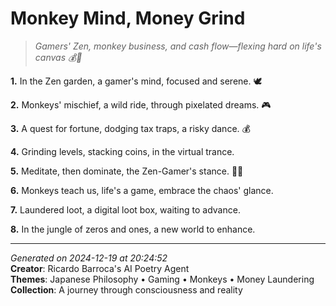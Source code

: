 # Monkey Mind, Money Grind

> *Gamers' Zen, monkey business, and cash flow—flexing hard on life's canvas 💰🐒*

**1.** In the Zen garden, a gamer's mind, focused and serene. 🕊️


**2.** Monkeys' mischief, a wild ride, through pixelated dreams. 🎮


**3.** A quest for fortune, dodging tax traps, a risky dance. 💰


**4.** Grinding levels, stacking coins, in the virtual trance.


**5.** Meditate, then dominate, the Zen-Gamer's stance. 🧘‍♂️


**6.** Monkeys teach us, life's a game, embrace the chaos' glance.


**7.** Laundered loot, a digital loot box, waiting to advance.


**8.** In the jungle of zeros and ones, a new world to enhance.



---

*Generated on 2024-12-19 at 20:24:52*  
**Creator**: Ricardo Barroca's AI Poetry Agent  
**Themes**: Japanese Philosophy • Gaming • Monkeys • Money Laundering  
**Collection**: A journey through consciousness and reality